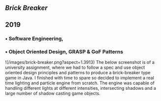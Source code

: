 



## *Brick Breaker*
## 2019

### • Software Engineering,
### • Object Oriented Design, GRASP & GoF Patterns
!(/images/brick-breaker.png?aspect=1.3913)
The below screenshot is of a university assignment, where we had to follow a spec and use object oriented design principles and patterns to produce a brick-breaker type game in Java. I finished with time to spare so decided to implement a real time lighting and particle engine from scratch. The engine was capable of handling different lights at different intensities, intersecting shadows and a large number of shadow casting game objects.
